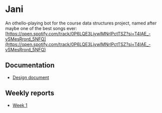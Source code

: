# Jani

An othello-playing bot for the course data structures project, named after maybe one of the best songs ever: [https://open.spotify.com/track/0P6LQE3LjywlMNrlPctTSZ?si=T4IAE_-vSMesRrord_5NFQ](https://open.spotify.com/track/0P6LQE3LjywlMNrlPctTSZ?si=T4IAE_-vSMesRrord_5NFQ)

## Documentation
* [Design document](https://github.com/korolainenriikka/Jani/blob/master/documentation/design.md)

## Weekly reports
* [Week 1](https://github.com/korolainenriikka/Jani/blob/master/week_reports/week1.md)
